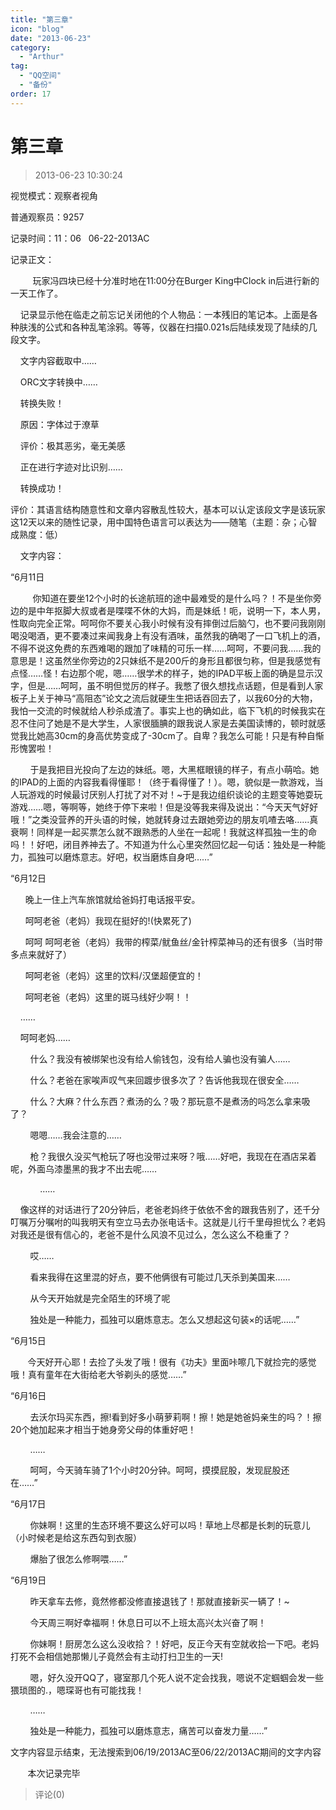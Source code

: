 ```yaml
---
title: "第三章"
icon: "blog"
date: "2013-06-23"
category:
  - "Arthur"
tag:
  - "QQ空间"
  - "备份"
order: 17
---
```

# 第三章
> 2013-06-23 10:30:24


视觉模式：观察者视角

普通观察员：9257

记录时间：11：06   06-22-2013AC

记录正文：

         玩家冯四块已经十分准时地在11:00分在Burger King中Clock in后进行新的一天工作了。

    记录显示他在临走之前忘记关闭他的个人物品：一本残旧的笔记本。上面是各种肤浅的公式和各种乱笔涂鸦。等等，仪器在扫描0.021s后陆续发现了陆续的几段文字。

    文字内容截取中……

    ORC文字转换中……

    转换失败！

    原因：字体过于潦草

    评价：极其恶劣，毫无美感

    正在进行字迹对比识别……

    转换成功！

评价：其语言结构随意性和文章内容散乱性较大，基本可以认定该段文字是该玩家这12天以来的随性记录，用中国特色语言可以表达为——随笔（主题：杂；心智成熟度：低）

    文字内容：

“6月11日

         你知道在要坐12个小时的长途航班的途中最难受的是什么吗？！不是坐你旁边的是中年抠脚大叔或者是喋喋不休的大妈，而是妹纸！呃，说明一下，本人男，性取向完全正常。呵呵你不要关心我小时候有没有摔倒过后脑勺，也不要问我刚刚喝没喝酒，更不要凑过来闻我身上有没有酒味，虽然我的确喝了一口飞机上的酒，不得不说这免费的东西难喝的跟加了味精的可乐一样……呵呵，不要问我……我的意思是！这虽然坐你旁边的2只妹纸不是200斤的身形且都很匀称，但是我感觉有点怪……怪！右边那个呢，嗯……很学术的样子，她的IPAD平板上面的确是显示汉字，但是……呵呵，虽不明但觉厉的样子。我憋了很久想找点话题，但是看到人家板子上关于神马“高阻态”论文之流后就硬生生把话吞回去了，以我60分的大物，我怕一交流的时候就给人秒杀成渣了。事实上也的确如此，临下飞机的时候我实在忍不住问了她是不是大学生，人家很腼腆的跟我说人家是去美国读博的，顿时就感觉我比她高30cm的身高优势变成了\-30cm了。自卑？我怎么可能！只是有种自惭形愧罢啦！

        于是我把目光投向了左边的妹纸。嗯，大黑框眼镜的样子，有点小萌哈。她的IPAD的上面的内容我看得懂耶！（终于看得懂了！）。嗯，貌似是一款游戏，当人玩游戏的时候最讨厌别人打扰了对不对！~于是我边组织谈论的主题变等她耍玩游戏……嗯，等啊等，她终于停下来啦！但是没等我来得及说出：“今天天气好好哦！”之类没营养的开头语的时候，她就转身过去跟她旁边的朋友叽喳去咯……真衰啊！同样是一起买票怎么就不跟熟悉的人坐在一起呢！我就这样孤独一生的命吗！！好吧，闭目养神去了。不知道为什么心里突然回忆起一句话：独处是一种能力，孤独可以磨炼意志。好吧，权当磨炼自身吧……”

“6月12日

      晚上一住上汽车旅馆就给爸妈打电话报平安。

      呵呵老爸（老妈）我现在挺好的!(快累死了)

      呵呵 呵呵老爸（老妈）我带的榨菜/鱿鱼丝/金针榨菜神马的还有很多（当时带多点来就好了）

      呵呵老爸（老妈）这里的饮料/汉堡超便宜的！

      呵呵老爸（老妈）这里的斑马线好少啊！！

    ……

    呵呵老妈……

        什么？我没有被绑架也没有给人偷钱包，没有给人骗也没有骗人……

        什么？老爸在家唉声叹气来回踱步很多次了？告诉他我现在很安全……

        什么？大麻？什么东西？煮汤的么？吸？那玩意不是煮汤的吗怎么拿来吸了？

        嗯嗯……我会注意的……

        枪？我很久没买气枪玩了呀也没带过来呀？哦……好吧，我现在在酒店呆着呢，外面乌漆墨黑的我才不出去呢……

            ……     

    像这样的对话进行了20分钟后，老爸老妈终于依依不舍的跟我告别了，还千分叮嘱万分嘱咐的叫我明天有空立马去办张电话卡。这就是儿行千里母担忧么？老妈对我还是很有信心的，老爸不是什么风浪不见过么，怎么这么不稳重了？

        哎……

        看来我得在这里混的好点，要不他俩很有可能过几天杀到美国来……

        从今天开始就是完全陌生的环境了呢

        独处是一种能力，孤独可以磨炼意志。怎么又想起这句装×的话呢……”

“6月15日

       今天好开心耶！去捡了头发了哦！很有《功夫》里面咔嚓几下就捡完的感觉哦！真有童年在大街给老大爷剃头的感觉……”

“6月16日

        去沃尔玛买东西，擦!看到好多小萌萝莉啊！擦！她是她爸妈亲生的吗？！擦20个她加起来才相当于她身旁父母的体重好吧！

        ……

        呵呵，今天骑车骑了1个小时20分钟。呵呵，摸摸屁股，发现屁股还在……”        

“6月17日

        你妹啊！这里的生态环境不要这么好可以吗！草地上尽都是长刺的玩意儿（小时候老是给这东西勾到衣服）

        爆胎了很怎么修啊喂……”

“6月19日

        昨天拿车去修，竟然修都没修直接退钱了！那就直接新买一辆了！~

        今天周三啊好幸福啊！休息日可以不上班太高兴太兴奋了啊！

        你妹啊！厨房怎么这么没收拾？！好吧，反正今天有空就收拾一下吧。老妈打死不会相信她那懒儿子竟然会有主动打扫卫生的一天!

        嗯，好久没开QQ了，寝室那几个死人说不定会找我，嗯说不定蝈蝈会发一些猥琐图的.，嗯琛哥也有可能找我！

        ……

        独处是一种能力，孤独可以磨炼意志，痛苦可以奋发力量……”

  
文字内容显示结束，无法搜索到06/19/2013AC至06/22/2013AC期间的文字内容

       本次记录完毕


> 评论(0)